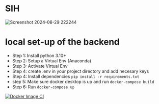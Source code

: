 # SIH


![Screenshot 2024-08-29 222244](https://github.com/user-attachments/assets/91e3005c-93f8-4ba9-bb24-cc75ddba3712)

# local set-up of the backend

- Step 1: Install python 3.10+
- Step 2: Setup a Virtual Env (Anaconda)
- Step 3: Activate Virtual Env
- Step 4: create .env  in your project directory and add necesary keys
- Step 4: Install dependencies `pip install -r requirements.txt`
- step 5: Make sure docker desktop is up and run `docker-compose build` 
- Step 6: Run `docker-compose up` 

[![Docker Image CI](https://github.com/lakshman7781/SIH/actions/workflows/docker-image.yml/badge.svg)](https://github.com/lakshman7781/SIH/actions/workflows/docker-image.yml)
